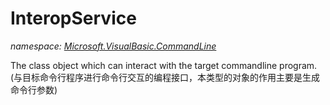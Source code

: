 ﻿
# InteropService
_namespace: [Microsoft.VisualBasic.CommandLine](N-Microsoft.VisualBasic.CommandLine.md)_

The class object which can interact with the target commandline program.(与目标命令行程序进行命令行交互的编程接口，本类型的对象的作用主要是生成命令行参数)




